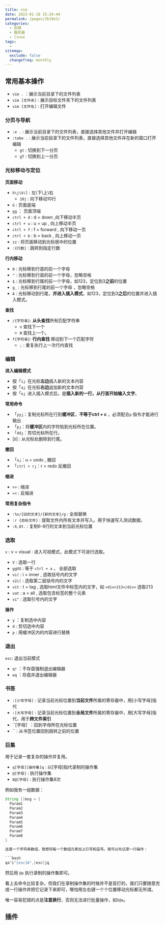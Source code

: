 ```yaml
---
title: vim
date: 2023-01-18 15:24:44
permalink: /pages/2b19e1/
categories:
  - 后端
  - 服务器
  - linux
tags:
  - 
sitemap:
  exclude: false
  changefreq: monthly
---
```


## 常用基本操作

- `vim .` ：展示当前目录下的文件列表
- `vim [文件夹]` : 展示目标文件夹下的文件列表
- `vim [文件名]` : 打开编辑文件

### 分页与导航

- `:e .` : 展示当前目录下的文件列表，直接选择其他文件并打开编辑
- `:tabe .` : 展示当前目录下的文件列表，直接选择其他文件并在新的窗口打开编辑
  - `gt` : 切换到下一分页
  - `gT` : 切换到上一分页

###  光标移动与定位

**页面移动**

- `h\j\k\l` : 左\下\上\右
  - `10j` : 向下移动10行
- `G` : 页面底端
- `gg` ： 页面顶端
- `ctrl + d` : d = down ,向下移动半页
- `ctrl + u` : u = up , 向上移动半页
- `ctrl + f` : f = forward , 向下移动一页
- `ctrl + b` : b = back , 向上移动一页
- `zz` : 将页面移动到光标居中的位置
- `:{行数}` : 跳转到指定行数

**行内移动**

- `0` : 光标移到行首的前一个字母
- `^` : 光标移到行首的前一个字母，忽略空格
- `$` : 光标移到行尾的前一个字母，如123，定位到3**之前**的位置
- `g_` : 光标移到行尾的前一个字母 ，忽略空格
- `A` : 光标移动到行尾，**并进入插入模式**，如123，定位到3**之后**的位置并进入插入模式。

**查找**

- `/{字符串}`:  **从头查找**所有匹配字符串 
  - `n` 查找下一个
  - `N` 查找上一个。
- `f{字符串}`: **行内查找** 移动到下一个匹配字符
  - `;` : 重复执行上一次行内查找

### 编辑

**进入编辑模式**

- 按「`i`」在光标**左边**插入新的文本内容
- 按「`a`」在光标**右边**追加新的文本内容
- 按「`o`」进入插入模式后，是**插入新的一行，从行首开始输入文字**。

**常用命令**

- 「`yy`」：复制光标所在行到**缓冲区**，**不等于ctrl + c** ，必须配合`p` 指令才能进行输出
- 「`p`」：将**缓冲区**内的字符贴到光标所在位置。
- 「`dd`」：剪切光标所在行。
- [`D`] : 从光标处删除到行尾。

**撤回**

- 「`u`」：u = undo , 撤回
- 「`ctrl + r`」：r = redo 反撤回

**缩进**

- `>>` : 缩进
- `<<` : 反缩进


**常用复杂指令**

- `:%s/{旧的文本}/{新的文本}/g` : 全局替换
- `:r {目标文件}` : 提取文件内所有文本并写入。用于快速写入测试数据。
- `:6,8t.` : 复制6-8行的文本到当前光标位置


### 选取

`v` : v = visual : 进入可视模式，此模式下可进行选取。

- `V` : 选取一行
- `ggVG` : 等于 `ctrl + a` ， 全部选取
- `vi(` : i = inner , 选取括号内的文字
- `v2i(` : 选取第二层括号内的文字
- `vit` : t = tag , 选取html文件中标签内的文字，如 `<div>213</div>` 选取213
- `vat` : a = all , 选取包含标签的整个元素
- `vi"` : 选取引号内的文字

**操作**

- `y` ：复制选中内容 
- `d` : 剪切选中内容
- `p` : 用缓冲区内的内容进行替换

### 退出

`esc`: 退出当前模式 

- `q!` ：不存盘强制退出编辑器
- `wq` ：存盘并退出编辑器

### 书签

- `:[小写字母]` : 记录当前光标位置到**当前文件**所属的寄存器中，用[小写字母]指代
- `:[大写字母]` : 记录当前光标位置到**全局文件**所属的寄存器中，用[大写字母]指代，用于**跨文件索引**
- ``[字母]` ：回到字母所在光标位置 
- `` : 从书签位置回到跳转之前的位置


### 巨集

用于记录一套复杂的操作并复用。 

- `q[字母][操作集]q` : 以[字母]指代录制的操作集
- `@[字母]` : 执行操作集
- `8@[字母]` : 执行操作集8次

例如我有一组数据：

```java
String []msg = {
  Param1
  Param2
  Param3
  Param4
  Param5
  Param6
  Param7
  Param8
}

这是一个字符串数组，我想将每一个数组元素加上引号和逗号。我可以先记录一行操作：

```bash
qa^i"[esc]A",[esc]jq
```

然后用 `@a` 执行录制的操作集即可。

看上去命令比较复杂，但我们在录制操作集的时候并不是盲打的，我们只要随意完成一行操作并把它记录下来即可，哪怕用左右键一个个位置移动光标都无所谓。

唯一容易犯错的点是**注意换行**，否则无法进行批量操作，如`5@a`。



## 插件
